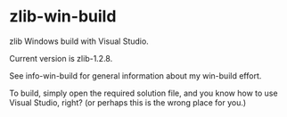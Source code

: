 # zlib-win-build

zlib Windows build with Visual Studio.

Current version is zlib-1.2.8.

See info-win-build for general information about my
win-build effort.

To build, simply open the required solution file, and
you know how to use Visual Studio, right?
(or perhaps this is the wrong place for you.)
